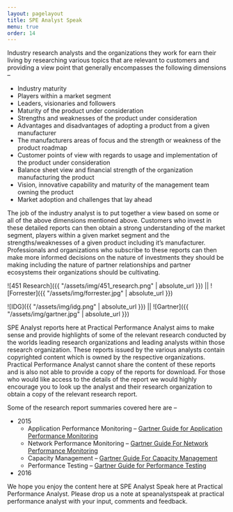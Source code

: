 ```yaml
---
layout: pagelayout
title: SPE Analyst Speak
menu: true
order: 14
---
```


Industry research analysts and the organizations they work for earn their living by researching various topics that are relevant to customers and providing a view point that generally encompasses the following dimensions &#8211;

  * Industry maturity
  * Players within a market segment
  * Leaders, visionaries and followers
  * Maturity of the product under consideration
  * Strengths and weaknesses of the product under consideration
  * Advantages and disadvantages of adopting a product from a given manufacturer
  * The manufacturers areas of focus and the strength or weakness of the product roadmap
  * Customer points of view with regards to usage and implementation of the product under consideration
  * Balance sheet view and financial strength of the organization manufacturing the product
  * Vision, innovative capability and maturity of the management team owning the product
  * Market adoption and challenges that lay ahead

The job of the industry analyst is to put together a view based on some or all of the above dimensions mentioned above. Customers who invest in these detailed reports can then obtain a strong understanding of the market segment, players within a given market segment and the strengths/weaknesses of a given product including it&#8217;s manufacturer. Professionals and organizations who subscribe to these reports can then make more informed decisions on the nature of investments they should be making including the nature of partner relationships and partner ecosystems their organizations should be cultivating.

![451 Research]({{ "/assets/img/451_research.png" | absolute_url }})  ||  ![Forrester]({{ "/assets/img/forrester.jpg" | absolute_url }}) 

![IDG]({{ "/assets/img/idg.png" | absolute_url }})  || ![Gartner]({{ "/assets/img/gartner.jpg" | absolute_url }})

SPE Analyst reports here at Practical Performance Analyst aims to make sense and provide highlights of some of the relevant research conducted by the worlds leading research organizations and leading analysts within those research organization. These reports issued by the various analysts contain copyrighted content which is owned by the respective organizations. Practical Performance Analyst cannot share the content of these reports and is also not able to provide a copy of the reports for download. For those who would like access to the details of the report we would highly encourage you to look up the analyst and their research organization to obtain a copy of the relevant research report.

Some of the research report summaries covered here are &#8211;

* 2015 
  * Application Performance Monitoring &#8211; [Gartner Guide for Application Performance Monitoring](https://tangowhisky37.github.io/PracticalPerformanceAnalyst/pages/spe_analyst_speak/gartner_magic_quadrant_for_application_performance_monitoring_2015/)
  * Network Performance Monitoring &#8211; [Gartner Guide For Network Performance Monitoring](https://tangowhisky37.github.io/PracticalPerformanceAnalyst/pages/spe_analyst_speak/gartner_magic_quadrant_for_network_performance_monitoring_2015/) 
  * Capacity Management &#8211; [Gartner Guide For Capacity Management](http://www1.practicalperformanceanalyst.com/gartner-guide-for-capacity-management-cm-2015-part-i/)
  * Performance Testing &#8211; [Gartner Guide for Performance Testing](http://www1.practicalperformanceanalyst.com/spe-analyst-speak/gartner-guide-for-performance-testing-tools-2015-part-i/)
* 2016

We hope you enjoy the content here at SPE Analyst Speak here at Practical Performance Analyst. Please drop us a note at speanalystspeak at practical performance analyst with your input, comments and feedback.

